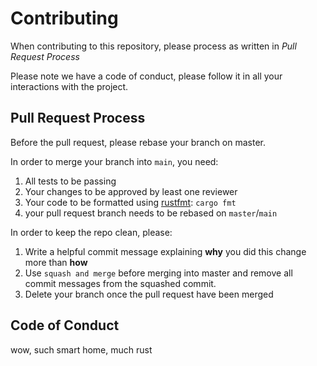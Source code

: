 # Contributing

When contributing to this repository, please process as written in *Pull Request Process*

Please note we have a code of conduct, please follow it in all your interactions with the project.

## Pull Request Process

Before the pull request, please rebase your branch on master.

In order to merge your branch into `main`, you need:

1. All tests to be passing
2. Your changes to be approved by least one reviewer
3. Your code to be formatted using [rustfmt](https://github.com/rust-lang/rustfmt): `cargo fmt`
4. your pull request branch needs to be rebased on `master`/`main`

In order to keep the repo clean, please:

1. Write a helpful commit message explaining **why** you did this change more than **how**
2. Use `squash and merge` before merging into master and remove all commit messages from the squashed commit.
3. Delete your branch once the pull request have been merged

## Code of Conduct

wow, such smart home, much rust